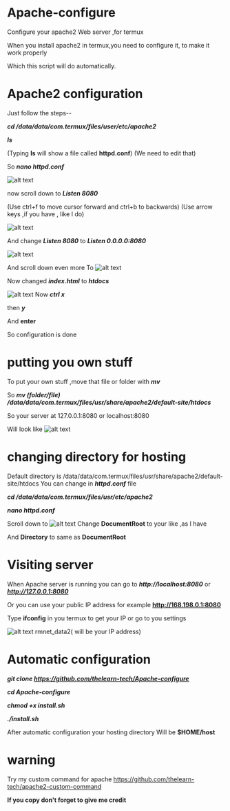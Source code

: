 # Apache-configure
Configure your apache2 Web server ,for termux

When you install apache2 in termux,you need to configure it,
to make it work properly

Which this script will do automatically.

# Apache2 configuration
Just follow the steps--

***cd /data/data/com.termux/files/user/etc/apache2***

***ls***

         
(Typing **ls** will show a file called **httpd.conf**)
  (We need to edit that)

So
***nano httpd.conf***

![alt text](https://i.ibb.co/Y2J0Fqr/nano-httpd-conf.jpg)

now scroll down to ***Listen 8080***

(Use ctrl+f to move cursor forward and ctrl+b to backwards)
(Use arrow keys ,if you have , like I do)

![alt text](https://i.ibb.co/wgz0Sf4/Polish-20201102-082837952.jpg)

And change ***Listen 8080*** to 
***Listen 0.0.0.0:8080***

![alt text](https://i.ibb.co/GVjkJvW/Polish-20201102-082555154.jpg)

And scroll down even more
To 
![alt text](https://i.ibb.co/D4qCJP4/IMG-20201030-114757.jpg)

Now changed ***index.html*** to ***htdocs***

![alt text](https://i.ibb.co/CVYRcJd/IMG-20201030-114731.jpg)
Now
***ctrl x***

then ***y***

And **enter**

So configuration is done
# putting you own stuff
To put your own stuff ,move that file or folder with ***mv***

So ***mv (folder/file) /data/data/com.termux/files/usr/share/apache2/default-site/htdocs***

So your server at 127.0.0.1:8080 or localhost:8080

Will look like 
![alt text](https://i.ibb.co/58NbbP7/IMG-20201030-112202.jpg)

# changing directory for hosting

Default directory is /data/data/com.termux/files/usr/share/apache2/default-site/htdocs
You can change in ***httpd.conf*** file

***cd /data/data/com.termux/files/usr/etc/apache2***

***nano httpd.conf***

Scroll down to 
![alt text](https://i.ibb.co/613bWfk/IMG-20201030-114638.jpg)
Change **DocumentRoot** to your like ,as I have

And **Directory** to same as **DocumentRoot**
# Visiting server 

  When Apache server is running you can go to
  ***http://localhost:8080*** or ***http://127.0.0.1:8080***
  
Or you can use your public IP address for example **http://168.198.0.1:8080**

Type **ifconfig** in you termux to get your IP or go to you settings

![alt text](https://i.ibb.co/Lxnn5Wq/Polish-20201102-080938498.jpg)
rmnet_data2( will be your IP address)
           
# Automatic configuration

***git clone https://github.com/thelearn-tech/Apache-configure***

***cd Apache-configure***

***chmod +x install.sh***

***./install.sh***


After automatic configuration your hosting directory
Will be **$HOME/host**


# warning
 Try my custom command for apache
https://github.com/thelearn-tech/apache2-custom-command


**If you copy don't forget to give me credit**



